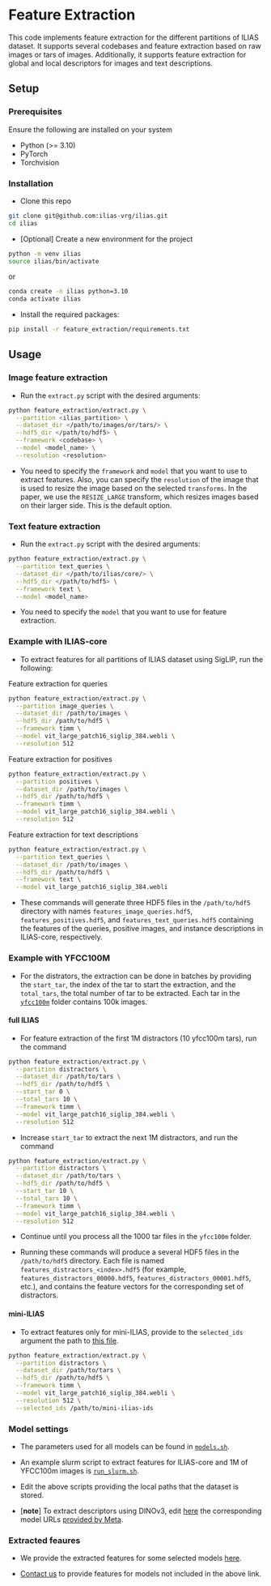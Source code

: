 # Feature Extraction

This code implements feature extraction for the different partitions of ILIAS dataset. It supports several codebases and feature extraction based on raw images or tars of images. Additionally, it supports feature extraction for global and local descriptors for images and text descriptions.

## Setup

### Prerequisites

Ensure the following are installed on your system

* Python (>= 3.10)
* PyTorch
* Torchvision

### Installation

* Clone this repo

```bash
git clone git@github.com:ilias-vrg/ilias.git
cd ilias
```

* [Optional] Create a new environment for the project

```bash
python -m venv ilias
source ilias/bin/activate
```

or

```bash
conda create -n ilias python=3.10
conda activate ilias
```

* Install the required packages:

```bash
pip install -r feature_extraction/requirements.txt
```

## Usage

### Image feature extraction

* Run the `extract.py` script with the desired arguments:

```bash
python feature_extraction/extract.py \
  --partition <ilias_partition> \
  --dataset_dir </path/to/images/or/tars/> \
  --hdf5_dir </path/to/hdf5> \
  --framework <codebase> \
  --model <model_name> \
  --resolution <resolution>
```

* You need to specify the `framework` and `model` that you want to use to extract features. Also, you can specify the `resolution` of the image that is used to resize the image based on the selected `transforms`. In the paper, we use the `RESIZE_LARGE` transform, which resizes images based on their larger side. This is the default option.

### Text feature extraction

* Run the `extract.py` script with the desired arguments:

```bash
python feature_extraction/extract.py \
  --partition text_queries \
  --dataset_dir </path/to/ilias/core/> \
  --hdf5_dir </path/to/hdf5> \
  --framework text \
  --model <model_name>
```

* You need to specify the `model` that you want to use for feature extraction.

### Example with ILIAS-core

* To extract features for all partitions of ILIAS dataset using SigLIP, run the following:

Feature extraction for queries

```bash
python feature_extraction/extract.py \
  --partition image_queries \
  --dataset_dir /path/to/images \
  --hdf5_dir /path/to/hdf5 \
  --framework timm \
  --model vit_large_patch16_siglip_384.webli \
  --resolution 512
```

Feature extraction for positives

```bash
python feature_extraction/extract.py \
  --partition positives \
  --dataset_dir /path/to/images \
  --hdf5_dir /path/to/hdf5 \
  --framework timm \
  --model vit_large_patch16_siglip_384.webli \
  --resolution 512
```

Feature extraction for text descriptions

```bash
python feature_extraction/extract.py \
  --partition text_queries \
  --dataset_dir /path/to/images \
  --hdf5_dir /path/to/hdf5 \
  --framework text \
  --model vit_large_patch16_siglip_384.webli
```

* These commands will generate three HDF5 files in the `/path/to/hdf5` directory with names `features_image_queries.hdf5`, `features_positives.hdf5`, and `features_text_queries.hdf5` containing the features of the queries, positive images, and instance descriptions in ILIAS-core, respectively.

### Example with YFCC100M

* For the distrators, the extraction can be done in batches by providing the `start_tar`, the index of the tar to start the extraction, and the `total_tars`, the total number of tar to be extracted. Each tar in the [`yfcc100m`](https://vrg.fel.cvut.cz/ilias_data/yfcc100m/) folder contains 100k images.

#### **full ILIAS**

* For feature extraction of the first 1M distractors (10 yfcc100m tars), run the command

```bash
python feature_extraction/extract.py \
  --partition distractors \
  --dataset_dir /path/to/tars \
  --hdf5_dir /path/to/hdf5 \
  --start_tar 0 \
  --total_tars 10 \
  --framework timm \
  --model vit_large_patch16_siglip_384.webli \
  --resolution 512
```

* Increase `start_tar` to extract the next 1M distractors, and run the command

```bash
python feature_extraction/extract.py \
  --partition distractors \
  --dataset_dir /path/to/tars \
  --hdf5_dir /path/to/hdf5 \
  --start_tar 10 \
  --total_tars 10 \
  --framework timm \
  --model vit_large_patch16_siglip_384.webli \
  --resolution 512
```

* Continue until you process all the 1000 tar files in the `yfcc100m` folder.

* Running these commands will produce a several HDF5 files in the `/path/to/hdf5` directory. Each file is named `features_distractors_<index>.hdf5` (for example, `features_distractors_00000.hdf5`, `features_distractors_00001.hdf5`, etc.), and contains the feature vectors for the corresponding set of distractors.

#### **mini-ILIAS**

* To extract features only for mini-ILIAS, provide to the `selected_ids` argument the path to [this file](https://vrg.fel.cvut.cz/ilias_data/image_ids/mini_ilias_yfcc100m_ids.txt).

```bash
python feature_extraction/extract.py \
  --partition distractors \
  --dataset_dir /path/to/tars \
  --hdf5_dir /path/to/hdf5 \
  --framework timm \
  --model vit_large_patch16_siglip_384.webli \
  --resolution 512 \
  --selected_ids /path/to/mini-ilias-ids
```

### Model settings

* The parameters used for all models can be found in [`models.sh`](scripts/models.sh).

* An example slurm script to extract features for ILIAS-core and 1M of YFCC100m images is [`run_slurm.sh`](scripts/run_slurm.sh).

* Edit the above scripts providing the local paths that the dataset is stored.

* [**note**] To extract descriptors using DINOv3, edit [here](src/model/extractors/facebook.py#L13) the corresponding model URLs [provided by Meta](https://ai.meta.com/resources/models-and-libraries/dinov3-downloads/).

### Extracted feaures

* We provide the extracted features for some selected models [here](https://vrg.fel.cvut.cz/ilias_data/features/).

* [Contact us](mailto:kordogeo@gel.cvut.cz?subject=[ILIAS]%20request%20for%20features) to provide features for models not included in the above link.